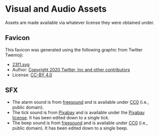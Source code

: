 # Visual and Audio Assets

Assets are made available via whatever license they were obtained under.

## Favicon

This favicon was generated using the following graphic from Twitter Twemoji:
- [23f1.svg](https://github.com/twitter/twemoji/blob/master/assets/svg/23f1.svg)
- Author: [Copyright 2020 Twitter, Inc and other contributors](https://github.com/twitter/twemoji)
- License: [CC-BY 4.0](https://creativecommons.org/licenses/by/4.0/)

## SFX

- The alarm sound is from [freesound](https://freesound.org/people/JulesV4/sounds/615949/) and is available under [CC0](https://creativecommons.org/public-domain/cc0/) (i.e., public domain).
- The tick sound is from [Pixabay](https://pixabay.com/sound-effects/plastic-quartz-clock-ticking-71695/) and is available under the [Pixabay license](https://pixabay.com/service/license-summary/). It has been edited down to a single tick.
- The beep sound is from [freesound](https://freesound.org/people/Musik-Fan/sounds/696048/) and is available under [CC0](https://creativecommons.org/public-domain/cc0/) (i.e., public domain). It has been edited down to a single beep.
